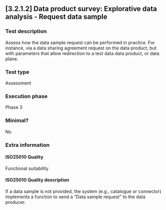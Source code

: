 
## [3.2.1.2] Data product survey: Explorative data analysis - Request data sample
 
### Test description
Assess how the data sample request can be performed in practice. For instance, via a data sharing agreement request on the data product, but with parameters that allow redirection to a test data data product, or data plane.
 
### Test type
Assessment
 
### Execution phase
Phase 3
 
### Minimal?
No
 
### Extra information
#### ISO25010 Quality
Functional suitability
#### ISO25010 Quality description
If a data sample is not provided, the system (e.g., catalogue or connector) implements a function to send a “Data sample request” to the data producer.
    